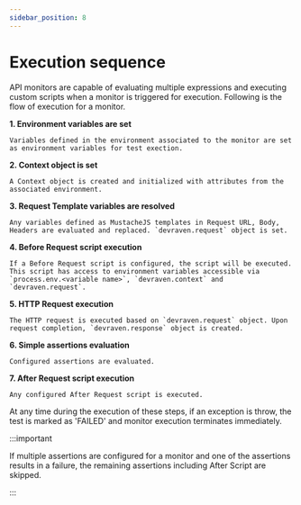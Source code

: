 ```yaml
---
sidebar_position: 8
---
```


# Execution sequence

API monitors are capable of evaluating multiple expressions and executing custom scripts when a monitor is triggered for execution. Following is the flow of execution for a monitor.

**1. Environment variables are set**

    Variables defined in the environment associated to the monitor are set as environment variables for test exection.

**2. Context object is set**

    A Context object is created and initialized with attributes from the associated environment.

**3. Request Template variables are resolved**

    Any variables defined as MustacheJS templates in Request URL, Body, Headers are evaluated and replaced. `devraven.request` object is set.

**4. Before Request script execution**

    If a Before Request script is configured, the script will be executed. This script has access to environment variables accessible via `process.env.<variable name>`, `devraven.context` and `devraven.request`.

**5. HTTP Request execution**

    The HTTP request is executed based on `devraven.request` object. Upon request completion, `devraven.response` object is created.

**6. Simple assertions evaluation**

    Configured assertions are evaluated.

**7. After Request script execution**

    Any configured After Request script is executed. 


At any time during the execution of these steps, if an exception is throw, the test is marked as 'FAILED' and monitor execution terminates immediately.

:::important

If multiple assertions are configured for a monitor and one of the assertions results in a failure, the remaining assertions including After Script are skipped.

:::
